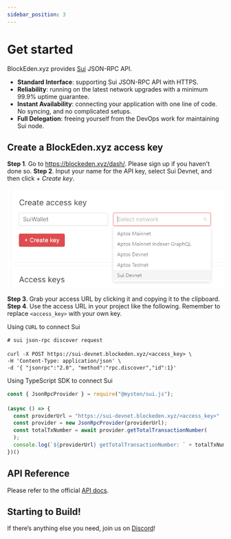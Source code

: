 ```yaml
---
sidebar_position: 3
---
```


# Get started

BlockEden.xyz provides [Sui](https://sui.io/) JSON-RPC API.

* **Standard Interface**: supporting Sui JSON-RPC API with HTTPS.
* **Reliability**: running on the latest network upgrades with a minimum 99.9%
  uptime guarantee.
* **Instant Availability**: connecting your application with one line of code. No
  syncing, and no complicated setups.
* **Full Delegation**: freeing yourself from the DevOps work for maintaining Sui node.


## Create a BlockEden.xyz access key

**Step 1**. Go to https://blockeden.xyz/dash/. Please sign up if you haven't done so.
**Step 2**. Input your name for the API key, select Sui Devnet, and then click *+ Create key*.

![image info](./img/create_sui_access_key.png)

**Step 3**. Grab your access URL by clicking it and copying it to the clipboard.
**Step 4**. Use the access URL in your project like the following. Remember to replace `<access_key>` with your own key.

Using `CURL` to connect Sui

```
# sui json-rpc discover request

curl -X POST https://sui-devnet.blockeden.xyz/<access_key> \
-H 'Content-Type: application/json' \
-d '{ "jsonrpc":"2.0", "method":"rpc.discover","id":1}'
```

Using TypeScript SDK to connect Sui

```typescript
const { JsonRpcProvider } = require("@mysten/sui.js");

(async () => {
  const providerUrl = "https://sui-devnet.blockeden.xyz/<access_key>"
  const provider = new JsonRpcProvider(providerUrl);
  const totalTxNumber = await provider.getTotalTransactionNumber(
  );
  console.log(`${providerUrl} getTotalTransactionNumber: ` + totalTxNumber);
})()
```

## API Reference

Please refer to the official
[API docs](https://docs.sui.io/sui-jsonrpc).

## Starting to Build!

If there’s anything else you need, join us on
[Discord](https://discord.gg/GqzTYQ4YNa)!
